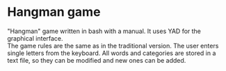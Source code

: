 # Hangman game
"Hangman" game written in bash with a manual. It uses YAD for the graphical interface.<br>
The game rules are the same as in the traditional version. The user enters single letters from the keyboard. All words and categories are stored in a text file, so they can be modified and new ones can be added.
